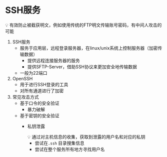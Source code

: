 # SSH服务

<aside>
💡 有效防止被截获明文，例如使用传统的FTP明文传输账号密码，有中间人攻击的可能

</aside>

1. SSH服务
    - 服务于应用层，远程登录服务器，在linux/unix系统上控制服务器（加密传输数据）
        - 提供远程连接服务器的服务
        - 提供SFTP-Server，借助SSH协议来更加安全地传输数据
    - 一般为22端口
2. OpenSSH
    - 用于进行SSH登录的工具
    - 对所有通道进行了加密
3. 常见攻击方式
    - 基于口令的安全验证
        - 暴力破解
    - 基于密钥的安全验证
        - 私钥泄露
            
            <aside>
            💡 通过对主机信息的收集，获取到泄露的用户名和对应的私钥
            
            </aside>
            
            - 尝试在`.ssh` 目录搜集信息
            - 尝试在整个服务所有地方寻找用户名